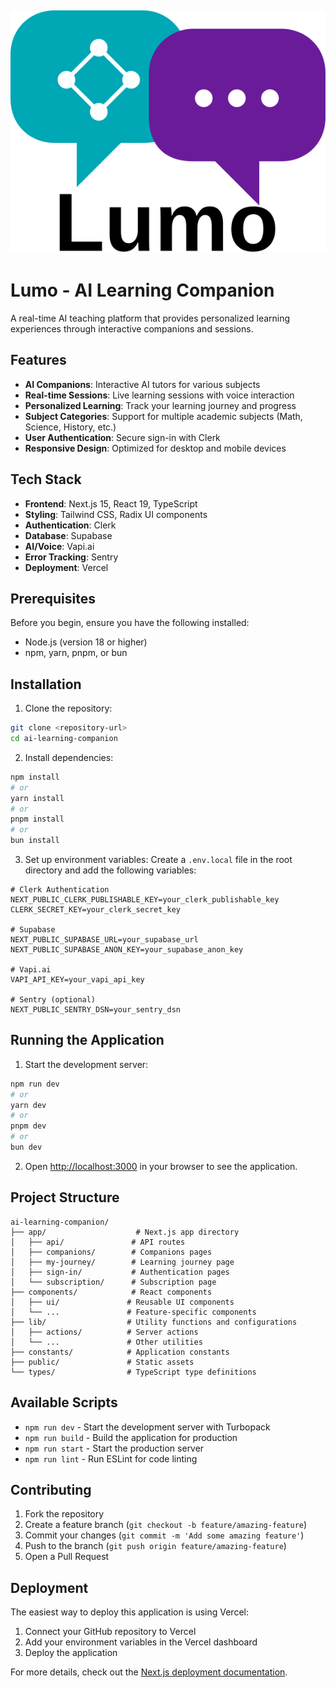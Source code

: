 ## ![Logo](/public/images/logo.svg)

# Lumo - AI Learning Companion

A real-time AI teaching platform that provides personalized learning experiences through interactive companions and sessions.

## Features

- **AI Companions**: Interactive AI tutors for various subjects
- **Real-time Sessions**: Live learning sessions with voice interaction
- **Personalized Learning**: Track your learning journey and progress
- **Subject Categories**: Support for multiple academic subjects (Math, Science, History, etc.)
- **User Authentication**: Secure sign-in with Clerk
- **Responsive Design**: Optimized for desktop and mobile devices

## Tech Stack

- **Frontend**: Next.js 15, React 19, TypeScript
- **Styling**: Tailwind CSS, Radix UI components
- **Authentication**: Clerk
- **Database**: Supabase
- **AI/Voice**: Vapi.ai
- **Error Tracking**: Sentry
- **Deployment**: Vercel

## Prerequisites

Before you begin, ensure you have the following installed:

- Node.js (version 18 or higher)
- npm, yarn, pnpm, or bun

## Installation

1. Clone the repository:

```bash
git clone <repository-url>
cd ai-learning-companion
```

2. Install dependencies:

```bash
npm install
# or
yarn install
# or
pnpm install
# or
bun install
```

3. Set up environment variables:
   Create a `.env.local` file in the root directory and add the following variables:

```env
# Clerk Authentication
NEXT_PUBLIC_CLERK_PUBLISHABLE_KEY=your_clerk_publishable_key
CLERK_SECRET_KEY=your_clerk_secret_key

# Supabase
NEXT_PUBLIC_SUPABASE_URL=your_supabase_url
NEXT_PUBLIC_SUPABASE_ANON_KEY=your_supabase_anon_key

# Vapi.ai
VAPI_API_KEY=your_vapi_api_key

# Sentry (optional)
NEXT_PUBLIC_SENTRY_DSN=your_sentry_dsn
```

## Running the Application

1. Start the development server:

```bash
npm run dev
# or
yarn dev
# or
pnpm dev
# or
bun dev
```

2. Open [http://localhost:3000](http://localhost:3000) in your browser to see the application.

## Project Structure

```
ai-learning-companion/
├── app/                    # Next.js app directory
│   ├── api/               # API routes
│   ├── companions/        # Companions pages
│   ├── my-journey/        # Learning journey page
│   ├── sign-in/           # Authentication pages
│   └── subscription/      # Subscription page
├── components/            # React components
│   ├── ui/               # Reusable UI components
│   └── ...               # Feature-specific components
├── lib/                  # Utility functions and configurations
│   ├── actions/          # Server actions
│   └── ...               # Other utilities
├── constants/            # Application constants
├── public/               # Static assets
└── types/                # TypeScript type definitions
```

## Available Scripts

- `npm run dev` - Start the development server with Turbopack
- `npm run build` - Build the application for production
- `npm run start` - Start the production server
- `npm run lint` - Run ESLint for code linting

## Contributing

1. Fork the repository
2. Create a feature branch (`git checkout -b feature/amazing-feature`)
3. Commit your changes (`git commit -m 'Add some amazing feature'`)
4. Push to the branch (`git push origin feature/amazing-feature`)
5. Open a Pull Request

## Deployment

The easiest way to deploy this application is using Vercel:

1. Connect your GitHub repository to Vercel
2. Add your environment variables in the Vercel dashboard
3. Deploy the application

For more details, check out the [Next.js deployment documentation](https://nextjs.org/docs/app/building-your-application/deploying).
